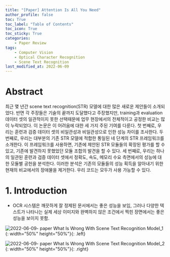 ```yaml
---
title: "[Paper] Attention Is All You Need"
author_profile: false
toc: True	
toc_label: "Table of Contents"
toc_icon: True
toc_sticky:	True
categories: 
    - Paper Review
tags: 
    - Computer Vision
    - Optical Character Recognition
    - Scene Text Recognition
last_modified_at: 2022-06-09
---
```

# **Abstract**

 최근 몇 년간 scene text recognition(STR) 모델에 대한 많은 새로운 제안들이 소개되었다. 반면 각 주장들은 기술의 끝까지 도달했다고 주장했지만, training과 evaluation 데이터 셋의 일관적이지 못한 선택때문에 업무 현장에서의 전체적이고 공정한 비교는 많이 누락되었다. 이 논문은 이 어려움에 대한 세 가지 주된 기여를 다룬다. 첫 번째로, 우리는 훈련과 검증 데이터 셋의 비일관성과 비일관성으로 인한 성능 차이를 조사한다. 두 번째로, 우리는 대부분의 기존 STR 모델에 적합한 통일된 네 단계의 STR 프레임워크를 소개한다. 이 프레임워크를 사용하면, 기존에 제안된 STR 모듈들의 확장된 평가를 할 수 있고, 기존에 발견하지 못했었던 모듈 조합의 발견을 할 수 있다.  세 번째로, 우리는 하나의 일관된 훈련과 검증 데이터 셋에서 정확도, 속도, 메모리 수요 측면에서의 성능에 대한 모듈별 공헌을 분석한다. 이러한 분석은 기존의 모듈들의 성능 획득을 알아내기 위한 현재의 비교에서의 장애물을 제거한다. 우리 코드는 모두가 사용 가능할 수 있다.   

# **1. Introduction**

- OCR 시스템은 깨끗하게 잘 정제된 문서에서는 좋은 성능을 보임, 그러나 다양한 텍스트가 나타나는 실제 세상 이미지와 완벽하지 않은 조건에서 찍힌 장면에서는 좋은 성능을 보이지 못함.

![2022-06-09- paper What Is Wrong With Scene Text Recognition Model_1](https://user-images.githubusercontent.com/57248121/172964721-740222db-67fb-4424-84fa-7f19d2c1444f.png){: width="50%" height="50%"}{: .left}

![2022-06-09- paper What Is Wrong With Scene Text Recognition Model_2](https://user-images.githubusercontent.com/57248121/172964758-81f0f667-b658-40b7-b81c-22b14b20c13a.jpg){: width="50%" height="50%"}{: .right}